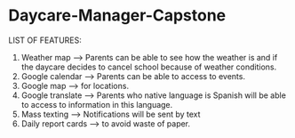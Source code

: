 # Daycare-Manager-Capstone
LIST OF FEATURES:
1.	Weather map --> Parents can be able to see how the weather is and if the daycare decides to cancel school because of weather conditions.
2.	Google calendar -->  Parents can be able to access to events.
3.	Google map --> for locations.
4.	Google translate --> Parents who native language is Spanish will be able to access to information in this language.
5.	Mass texting -->  Notifications will be sent by text
6.	Daily report cards -->  to avoid waste of paper.
